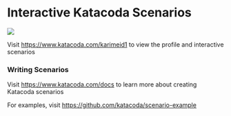# Interactive Katacoda Scenarios

[![](http://shields.katacoda.com/katacoda/karimeid1/count.svg)](https://www.katacoda.com/karimeid1 "Get your profile on Katacoda.com")

Visit https://www.katacoda.com/karimeid1 to view the profile and interactive scenarios

### Writing Scenarios
Visit https://www.katacoda.com/docs to learn more about creating Katacoda scenarios

For examples, visit https://github.com/katacoda/scenario-example
